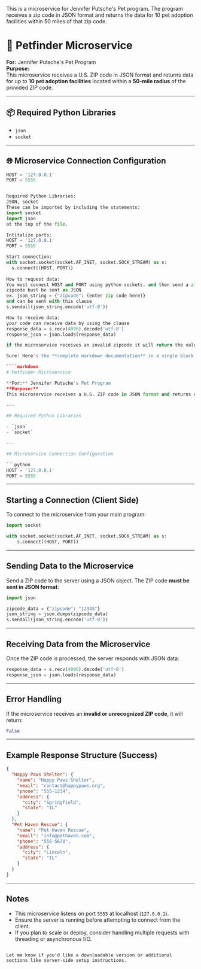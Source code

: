 This is a microservice for Jennifer Putsche's Pet program. 
The program receives a zip code in JSON format and returns the data for 10 pet adoption facilities within 50 miles of that zip code.
# 🐾 Petfinder Microservice

**For:** Jennifer Putsche's Pet Program  
**Purpose:**  
This microservice receives a U.S. ZIP code in JSON format and returns data for up to **10 pet adoption facilities** located within a **50-mile radius** of the provided ZIP code.

---

## 📦 Required Python Libraries

- `json`
- `socket`

---

## 🌐 Microservice Connection Configuration

```python
HOST = '127.0.0.1'
PORT = 5555


Required Python Libraries:
JSON, socket
These can be imported by including the statements:
import socket
import json
at the top of the file.

Intitalize ports:
HOST = '127.0.0.1'
PORT = 5555

Start connection:
with socket.socket(socket.AF_INET, socket.SOCK_STREAM) as s:
  s.connect((HOST, PORT))
  
How to request data:
You must connect HOST and PORT using python sockets. and then send a zip code from the main program using json.dumps()
zipcode bust be sent as JSON
ex. json_string = {"zipcode": (enter zip code here)}
and can be sent with this clause
s.sendall(json_string.encode('utf-8'))

How to receive data:
your code can receive data by using the clause
response_data = s.recv(4096).decode('utf-8')
response_json = json.loads(response_data)

if the microservice receives an invalid zipcode it will return the value False.

Sure! Here's the **complete markdown documentation** in a single block so you can easily **copy and paste** it into a file like `README.md` or elsewhere:

````markdown
# Petfinder Microservice

**For:** Jennifer Putsche's Pet Program  
**Purpose:**  
This microservice receives a U.S. ZIP code in JSON format and returns data for up to **10 pet adoption facilities** located within a **50-mile radius** of the provided ZIP code.

---

## Required Python Libraries

- `json`
- `socket`

---

## Microservice Connection Configuration

```python
HOST = '127.0.0.1'
PORT = 5555
````

---

## Starting a Connection (Client Side)

To connect to the microservice from your main program:

```python
import socket

with socket.socket(socket.AF_INET, socket.SOCK_STREAM) as s:
    s.connect((HOST, PORT))
```

---

## Sending Data to the Microservice

Send a ZIP code to the server using a JSON object. The ZIP code **must be sent in JSON format**:

```python
import json

zipcode_data = {"zipcode": "12345"}
json_string = json.dumps(zipcode_data)
s.sendall(json_string.encode('utf-8'))
```

---

## Receiving Data from the Microservice

Once the ZIP code is processed, the server responds with JSON data:

```python
response_data = s.recv(4096).decode('utf-8')
response_json = json.loads(response_data)
```

---

## Error Handling

If the microservice receives an **invalid or unrecognized ZIP code**, it will return:

```python
False
```

---

## Example Response Structure (Success)

```json
{
  "Happy Paws Shelter": {
    "name": "Happy Paws Shelter",
    "email": "contact@happypaws.org",
    "phone": "555-1234",
    "address": {
      "city": "Springfield",
      "state": "IL"
    }
  },
  "Pet Haven Rescue": {
    "name": "Pet Haven Rescue",
    "email": "info@pethaven.com",
    "phone": "555-5678",
    "address": {
      "city": "Lincoln",
      "state": "IL"
    }
  }
}
```

---

## Notes

* This microservice listens on port `5555` at localhost (`127.0.0.1`).
* Ensure the server is running before attempting to connect from the client.
* If you plan to scale or deploy, consider handling multiple requests with threading or asynchronous I/O.

```

Let me know if you'd like a downloadable version or additional sections like server-side setup instructions.
```

